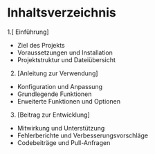 # Inhaltsverzeichnis

1.[ Einführung]
  - Ziel des Projekts
  - Voraussetzungen und Installation
  - Projektstruktur und Dateiübersicht

2. [Anleitung zur Verwendung]
  - Konfiguration und Anpassung
  - Grundlegende Funktionen
  - Erweiterte Funktionen und Optionen

3. [Beitrag zur Entwicklung]
  - Mitwirkung und Unterstützung
  - Fehlerberichte und Verbesserungsvorschläge
  - Codebeiträge und Pull-Anfragen
